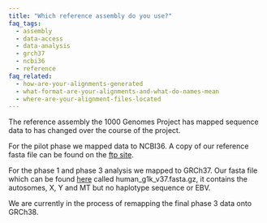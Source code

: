 ```yaml
---
title: "Which reference assembly do you use?"
faq_tags:
  - assembly
  - data-access
  - data-analysis
  - grch37
  - ncbi36
  - reference
faq_related:
  - how-are-your-alignments-generated
  - what-format-are-your-alignments-and-what-do-names-mean
  - where-are-your-alignment-files-located
---
```

                    
The reference assembly the 1000 Genomes Project has mapped sequence data to has changed over the course of the project.

For the pilot phase we mapped data to NCBI36. A copy of our reference fasta file can be found on the [ftp site](ftp://ftp.1000genomes.ebi.ac.uk/vol1/ftp/pilot_data/technical/reference/).

For the phase 1 and phase 3 analysis we mapped to GRCh37. Our fasta file which can be found [here](ftp://ftp.1000genomes.ebi.ac.uk/vol1/ftp/technical/reference/) called human_g1k_v37.fasta.gz, it contains the autosomes, X, Y and MT but no haplotype sequence or EBV.

We are currently in the process of remapping the final phase 3 data onto GRCh38.
